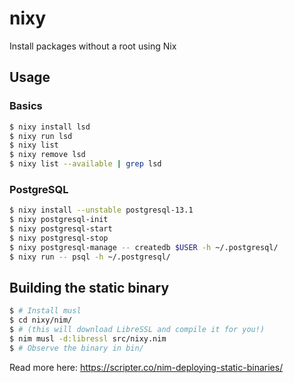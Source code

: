 # nixy
Install packages without a root using Nix

## Usage

### Basics

```bash
$ nixy install lsd
$ nixy run lsd
$ nixy list
$ nixy remove lsd
$ nixy list --available | grep lsd
```

### PostgreSQL

```bash
$ nixy install --unstable postgresql-13.1
$ nixy postgresql-init
$ nixy postgresql-start
$ nixy postgresql-stop
$ nixy postgresql-manage -- createdb $USER -h ~/.postgresql/
$ nixy run -- psql -h ~/.postgresql/
```

## Building the static binary

```bash
$ # Install musl
$ cd nixy/nim/
$ # (this will download LibreSSL and compile it for you!)
$ nim musl -d:libressl src/nixy.nim
$ # Observe the binary in bin/
```

Read more here: https://scripter.co/nim-deploying-static-binaries/

